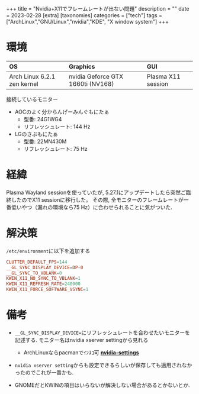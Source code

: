 +++
title = "Nvidia+X11でフレームレートが出ない問題"
description = ""
date = 2023-02-28
[extra]
[taxonomies]
categories = ["tech"]
tags = ["ArchLinux","GNU/Linux","nvidia","KDE", "X window system"]
+++

# 環境

|OS|Graphics|GUI|
|:--|:--|:--|
|Arch Linux 6.2.1 zen kernel|nvidia Geforce GTX 1660ti (NV168)|Plasma X11 session|

接続しているモニター

- AOCのよく分からんげーみんぐもにたぁ
    - 型番: 24G1WG4
    - リフレッシュレート: 144 Hz
- LGのさぶもにたぁ
    - 型番: 22MN430M
    - リフレッシュレート: 75 Hz

# 経緯

Plasma Wayland sessionを使っていたが, 5.27.1にアップデートしたら突然ご臨終したのでX11 sessionに移行した。
その際, 全モニターのフレームレートが一番低いやつ（漏れの環境なら75 Hz）に合わせられることに気がついた.


# 解決策

`/etc/environment`に以下を追加する

```.conf
CLUTTER_DEFAULT_FPS=144
__GL_SYNC_DISPLAY_DEVICE=DP-0
__GL_SYNC_TO_VBLANK=0
KWIN_X11_NO_SYNC_TO_VBLANK=1
KWIN_X11_REFRESH_RATE=240000
KWIN_X11_FORCE_SOFTWARE_VSYNC=1
```

# 備考

- `__GL_SYNC_DISPLAY_DEVICE=`にリフレッシュレートを合わせたいモニターを記述する. モニター名はnvidia xserver settingから見れる

    - ArchLinuxならpacmanでｲﾝｽｺ可  __[nvidia-settings](https://archlinux.org/packages/extra/x86_64/nvidia-settings/)__

- `nvidia xserver setting`からも設定できるらしいが保存しても適用されなかったのでこれが一番かも.

- GNOMEだとKWINの項目はいらないが解決しない場合があるとかないとか.

